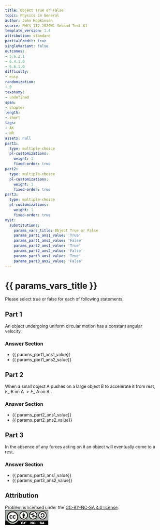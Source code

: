 ```yaml
---
title: Object True or False
topic: Physics in General
author: John Hopkinson
source: PHYS 112 2020W1 Second Test Q1
template_version: 1.4
attribution: standard
partialCredit: true
singleVariant: false
outcomes:
- 5.6.2.1
- 6.4.1.0
- 6.6.1.0
difficulty:
- easy
randomization:
- 0
taxonomy:
- undefined
span:
- chapter
length:
- short
tags:
- AK
- NR
assets: null
part1:
  type: multiple-choice
  pl-customizations:
    weight: 1
    fixed-order: true
part2:
  type: multiple-choice
  pl-customizations:
    weight: 1
    fixed-order: true
part3:
  type: multiple-choice
  pl-customizations:
    weight: 1
    fixed-order: true
myst:
  substitutions:
    params_vars_title: Object True or False
    params_part1_ans1_value: 'True'
    params_part1_ans2_value: 'False'
    params_part2_ans1_value: 'True'
    params_part2_ans2_value: 'False'
    params_part3_ans1_value: 'True'
    params_part3_ans2_value: 'False'
---
```

# {{ params_vars_title }}
Please select true or false for each of following statements.

## Part 1

An object undergoing uniform circular motion has a constant angular velocity.

### Answer Section

- {{ params_part1_ans1_value}}
- {{ params_part1_ans2_value}}

## Part 2

When a small object A pushes on a large object B to accelerate it from rest, $F\_{\text{ B on A }} > F\_{\text{ A on B }}$.

### Answer Section

- {{ params_part2_ans1_value}}
- {{ params_part2_ans2_value}}

## Part 3

In the absence of any forces acting on it an object will eventually come to a rest.

### Answer Section

- {{ params_part3_ans1_value}}
- {{ params_part3_ans2_value}}

## Attribution

Problem is licensed under the [CC-BY-NC-SA 4.0 license](https://creativecommons.org/licenses/by-nc-sa/4.0/).<br> ![The Creative Commons 4.0 license requiring attribution-BY, non-commercial-NC, and share-alike-SA license.](https://raw.githubusercontent.com/firasm/bits/master/by-nc-sa.png)
